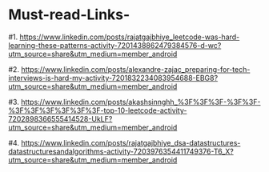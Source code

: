 # Must-read-Links-
#1. https://www.linkedin.com/posts/rajatgajbhiye_leetcode-was-hard-learning-these-patterns-activity-7201438862479384576-d-wc?utm_source=share&utm_medium=member_android

#2. https://www.linkedin.com/posts/alexandre-zajac_preparing-for-tech-interviews-is-hard-my-activity-7201832234083954688-EBG8?utm_source=share&utm_medium=member_android

#3. https://www.linkedin.com/posts/akashsinnghh_%3F%3F%3F-%3F%3F-%3F%3F%3F%3F%3F%3F-top-10-leetcode-activity-7202898366555414528-UkLF?utm_source=share&utm_medium=member_android

#4. https://www.linkedin.com/posts/rajatgajbhiye_dsa-datastructures-datastructuresandalgorithms-activity-7203976354411749376-T6_X?utm_source=share&utm_medium=member_android
